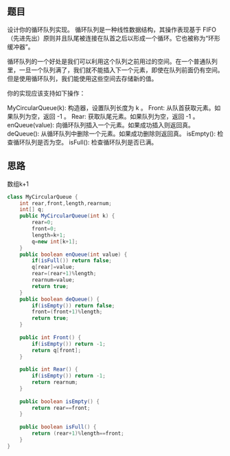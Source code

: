 ## 题目
设计你的循环队列实现。 循环队列是一种线性数据结构，其操作表现基于 FIFO（先进先出）原则并且队尾被连接在队首之后以形成一个循环。它也被称为“环形缓冲器”。

循环队列的一个好处是我们可以利用这个队列之前用过的空间。在一个普通队列里，一旦一个队列满了，我们就不能插入下一个元素，即使在队列前面仍有空间。但是使用循环队列，我们能使用这些空间去存储新的值。

你的实现应该支持如下操作：

MyCircularQueue(k): 构造器，设置队列长度为 k 。
Front: 从队首获取元素。如果队列为空，返回 -1 。
Rear: 获取队尾元素。如果队列为空，返回 -1 。
enQueue(value): 向循环队列插入一个元素。如果成功插入则返回真。
deQueue(): 从循环队列中删除一个元素。如果成功删除则返回真。
isEmpty(): 检查循环队列是否为空。
isFull(): 检查循环队列是否已满。

## 思路
数组k+1
```java
class MyCircularQueue {
    int rear,front,length,rearnum;
    int[] q;
    public MyCircularQueue(int k) {
        rear=0;
        front=0;
        length=k+1;
        q=new int[k+1];
    }
    public boolean enQueue(int value) {
        if(isFull()) return false;
        q[rear]=value;
        rear=(rear+1)%length;
        rearnum=value;
        return true;
    }
    public boolean deQueue() {
        if(isEmpty()) return false;
        front=(front+1)%length;
        return true;
    }
    
    public int Front() {
        if(isEmpty()) return -1;
        return q[front];
    }
    
    public int Rear() {
        if(isEmpty()) return -1;
        return rearnum;
    }
    
    public boolean isEmpty() {
        return rear==front;
    }
    
    public boolean isFull() {
        return (rear+1)%length==front;
    }
}


```

